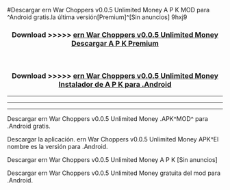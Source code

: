 #Descargar ern War Choppers v0.0.5 Unlimited Money  A P K MOD para ^Android gratis.la última versión[Premium]^[Sin anuncios] 9hxj9



<div align="center">
<h3>Download >>>>> <a href="https://es-web.web.app/?es= ern War Choppers v0.0.5 Unlimited Money ">ern War Choppers v0.0.5 Unlimited Money  Descargar A P K Premium</a></h3><br>

<h3>Download >>>>> <a href="https://es-web.web.app/?es= ern War Choppers v0.0.5 Unlimited Money ">ern War Choppers v0.0.5 Unlimited Money  Instalador de A P K para .Android</a></h3>
</div>


----------------------------------------------------------

----------------------------------------------------------

----------------------------------------------------------

Descargar ern War Choppers v0.0.5 Unlimited Money  .APK^MOD^ para .Android gratis.

Descargar la aplicación. ern War Choppers v0.0.5 Unlimited Money  APK^El nombre es la versión para .Android.

Descargar ern War Choppers v0.0.5 Unlimited Money  A P K [Sin anuncios]

Descargar ern War Choppers v0.0.5 Unlimited Money  gratuita del mod para .Android.